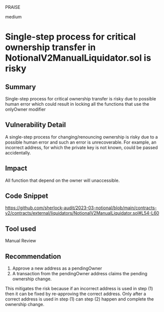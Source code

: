 PRAISE

medium

# Single-step process for critical ownership transfer in NotionalV2ManualLiquidator.sol is risky

## Summary
Single-step process for critical ownership transfer is risky due to possible human error which could result in locking all the functions that use the onlyOwner modifier

## Vulnerability Detail
A single-step process for changing/renouncing ownership is risky due to a possible human error and such an error is unrecoverable. For example, an incorrect address, for which the private key is not known, could be passed accidentally.

## Impact
All function that depend on the owner will unaccessible.

## Code Snippet
https://github.com/sherlock-audit/2023-03-notional/blob/main/contracts-v2/contracts/external/liquidators/NotionalV2ManualLiquidator.sol#L54-L60

## Tool used

Manual Review

## Recommendation

  1.  Approve a new address as a pendingOwner
  2.  A transaction from the pendingOwner address claims the pending ownership change.

This mitigates the risk because if an incorrect address is used in step (1) then it can be fixed by re-approving the correct address. Only after a correct address is used in step (1) can step (2) happen and complete the ownership change.
